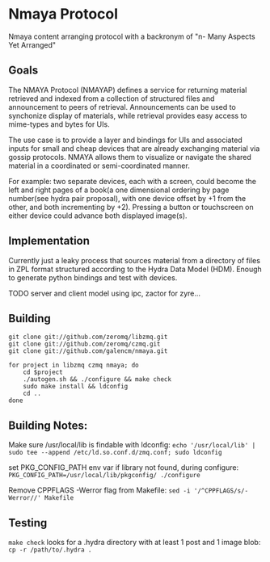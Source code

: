 # Nmaya Protocol

Nmaya content arranging protocol with a backronym of "n- Many Aspects Yet Arranged"

## Goals

The NMAYA Protocol (NMAYAP) defines a service for returning material retrieved and indexed from a collection of structured files and announcement to peers of retrieval. Announcements can be used to synchonize display of materials, while retrieval provides easy access to mime-types and bytes for UIs. 

The use case is to provide a layer and bindings for UIs and associated inputs for small and cheap devices that are already exchanging material via gossip protocols. NMAYA allows them to visualize or navigate the shared material in a coordinated or semi-coordinated manner.

For example: two separate devices, each with a screen, could become the left and right pages of a book(a one dimensional ordering by page number(see hydra pair proposal), with one device offset by +1 from the other, and both incrementing by +2). Pressing a button or touchscreen on either device could advance both displayed image(s). 

## Implementation

Currently just a leaky process that sources material from a directory of files in ZPL format structured according to the Hydra Data Model (HDM). Enough to generate python bindings and test with devices. 

TODO server and client model using ipc, zactor for zyre...


## Building
```
git clone git://github.com/zeromq/libzmq.git
git clone git://github.com/zeromq/czmq.git
git clone git://github.com/galencm/nmaya.git

for project in libzmq czmq nmaya; do
    cd $project
    ./autogen.sh && ./configure && make check
    sudo make install && ldconfig
    cd ..
done
```

## Building Notes:

Make sure /usr/local/lib is findable with ldconfig:
`echo '/usr/local/lib' | sudo tee --append /etc/ld.so.conf.d/zmq.conf; sudo ldconfig`

set PKG_CONFIG_PATH env var if library not found, during configure:
`PKG_CONFIG_PATH=/usr/local/lib/pkgconfig/ ./configure`

Remove CPPFLAGS -Werror flag from Makefile:
`sed -i '/^CPPFLAGS/s/-Werror//' Makefile`

## Testing

`make check` looks for a .hydra directory with at least 1 post and 1 image blob:
`cp -r /path/to/.hydra .`